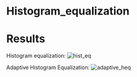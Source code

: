 # Histogram_equalization


# Results
Histogram equalization:
![hist_eq](https://user-images.githubusercontent.com/76493296/170143515-59068b85-623d-46d6-bfe1-78ce69296d53.gif)

Adaptive Histogram Equalization:
![adaptive_heq](https://user-images.githubusercontent.com/76493296/170143585-42e3bb76-bcea-4c9f-9a72-47d61d2ac49a.gif)
